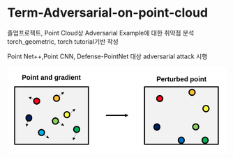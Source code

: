 # Term-Adversarial-on-point-cloud

졸업프로젝트, Point Cloud상 Adversarial Example에 대한 취약점 분석
torch_geometric, torch tutorial기반 작성

Point Net++,Point CNN, Defense-PointNet 대상 adversarial attack 시행

![adversarial](./saves/adversarial.png)
